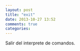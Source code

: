 ```yaml
---
layout: post
title: "exit"
date: 2013-10-27 13:52
comments: true
categories: 
---
```

Salir del interprete de comandos.

